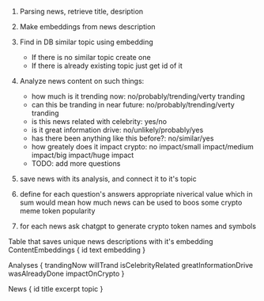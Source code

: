 1. Parsing news, retrieve title, desription
2. Make embeddings from news description
3. Find in DB similar topic using embedding
    - If there is no similar topic create one
    - If there is already existing topic just get id of it
4. Analyze news content on such things:
    - how much is it trending now: no/probably/trending/verty tranding
    - can this be tranding in near future: no/probably/trending/verty tranding
    - is this news related with celebrity: yes/no
    - is it great information drive: no/unlikely/probably/yes
    - has there been anything like this before?: no/similar/yes
    - how greately does it impact crypto: no impact/small impact/medium impact/big impact/huge impact
    - TODO: add more questions
5. save news with its analysis, and connect it to it's topic

6. define for each question's answers appropriate niverical value which in sum would mean how much news can be used to boos some crypto meme token popularity
7. for each news ask chatgpt to generate crypto token names and symbols

Table that saves unique news descriptions with it's embedding
ContentEmbeddings {
    id
    text
    embedding
}

Analyses {
    trandingNow
    willTrand
    isCelebrityRelated
    greatInformationDrive
    wasAlreadyDone
    impactOnCrypto
}

News {
    id
    title
    excerpt
    topic
}